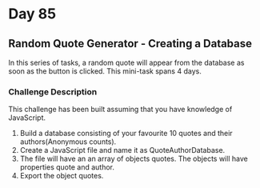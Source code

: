 # Day 85

## Random Quote Generator - Creating a Database

In this series of tasks, a random quote will appear from the database as soon as the button is clicked. This mini-task spans 4 days.

### Challenge Description

This challenge has been built assuming that you have knowledge of JavaScript.

1. Build a database consisting of your favourite 10 quotes and their authors(Anonymous counts). 
2. Create a JavaScript file and name it as QuoteAuthorDatabase.
3. The file will have an an array of objects quotes. The objects will have properties quote and author.
4. Export the object quotes.